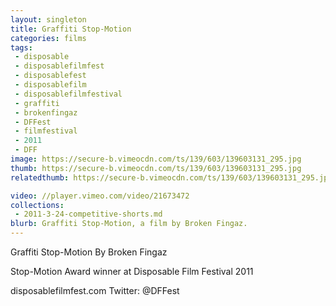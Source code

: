 ```yaml
---
layout: singleton
title: Graffiti Stop-Motion
categories: films
tags:
 - disposable
 - disposablefilmfest
 - disposablefest
 - disposablefilm
 - disposablefilmfestival
 - graffiti
 - brokenfingaz
 - DFFest
 - filmfestival
 - 2011
 - DFF
image: https://secure-b.vimeocdn.com/ts/139/603/139603131_295.jpg
thumb: https://secure-b.vimeocdn.com/ts/139/603/139603131_295.jpg
relatedthumb: https://secure-b.vimeocdn.com/ts/139/603/139603131_295.jpg

video: //player.vimeo.com/video/21673472
collections:
 - 2011-3-24-competitive-shorts.md
blurb: Graffiti Stop-Motion, a film by Broken Fingaz.
---
```


Graffiti Stop-Motion
By Broken Fingaz

Stop-Motion Award winner at Disposable Film Festival 2011

disposablefilmfest.com
Twitter: @DFFest